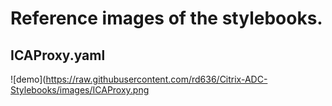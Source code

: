 # Reference images of the stylebooks.

## ICAProxy.yaml
![demo](https://raw.githubusercontent.com/rd636/Citrix-ADC-Stylebooks/images/ICAProxy.png
